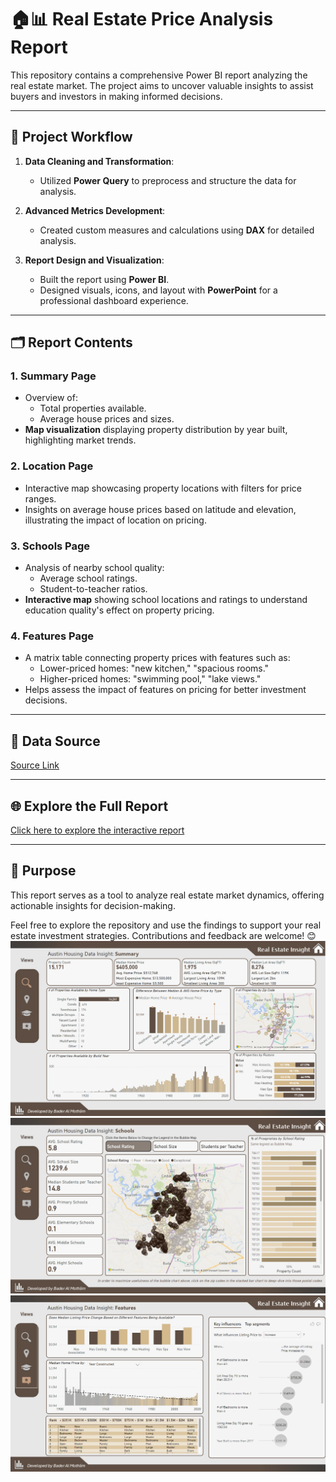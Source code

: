 # 🏠📊 Real Estate Price Analysis Report  

This repository contains a comprehensive Power BI report analyzing the real estate market. The project aims to uncover valuable insights to assist buyers and investors in making informed decisions.

---

## 📂 Project Workflow  

1. **Data Cleaning and Transformation**:  
   - Utilized **Power Query** to preprocess and structure the data for analysis.  

2. **Advanced Metrics Development**:  
   - Created custom measures and calculations using **DAX** for detailed analysis.  

3. **Report Design and Visualization**:  
   - Built the report using **Power BI**.  
   - Designed visuals, icons, and layout with **PowerPoint** for a professional dashboard experience.  

---

## 🗂️ Report Contents  

### 1. Summary Page  
- Overview of:  
  - Total properties available.  
  - Average house prices and sizes.  
- **Map visualization** displaying property distribution by year built, highlighting market trends.  

### 2. Location Page  
- Interactive map showcasing property locations with filters for price ranges.  
- Insights on average house prices based on latitude and elevation, illustrating the impact of location on pricing.  

### 3. Schools Page  
- Analysis of nearby school quality:  
  - Average school ratings.  
  - Student-to-teacher ratios.  
- **Interactive map** showing school locations and ratings to understand education quality's effect on property pricing.  

### 4. Features Page  
- A matrix table connecting property prices with features such as:  
  - Lower-priced homes: "new kitchen," "spacious rooms."  
  - Higher-priced homes: "swimming pool," "lake views."  
- Helps assess the impact of features on pricing for better investment decisions.  

---

## 🔗 Data Source  
[Source Link](https://lnkd.in/d3YsmJms)  

---

## 🌐 Explore the Full Report  
[Click here to explore the interactive report](https://lnkd.in/d4GhsmzC)  

---

## 🚀 Purpose  
This report serves as a tool to analyze real estate market dynamics, offering actionable insights for decision-making.

Feel free to explore the repository and use the findings to support your real estate investment strategies. Contributions and feedback are welcome! 😊
![alt text](summary.png)
![alt text](schools.png)
![alt text](featuures.png)